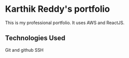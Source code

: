 # Karthik Reddy's portfolio

This is my professional portfolio. It uses AWS and ReactJS.

## Technologies Used

Git and github
SSH
